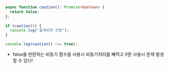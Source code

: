 ```ts
async function caution(): Promise<boolean> {
  return false;
};
  
if (caution()) {
  console.log("출력되면 안됨");
}

console.log(caution() !== true);
```
- false를 반환하는 비동기 함수를 사용시 비동기처리를 빼먹고 if문 사용시 문제 발생할 수 있다!